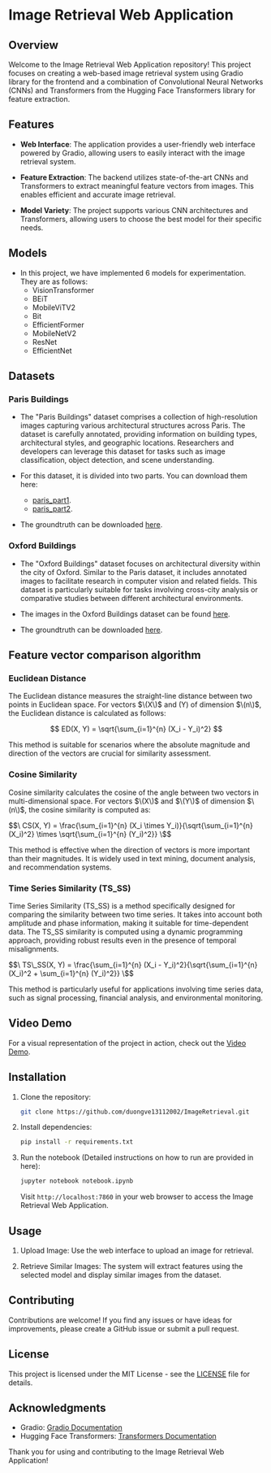 # Image Retrieval Web Application

## Overview

Welcome to the Image Retrieval Web Application repository! This project focuses on creating a web-based image retrieval system using Gradio library for the frontend and a combination of Convolutional Neural Networks (CNNs) and Transformers from the Hugging Face Transformers library for feature extraction.

## Features

- **Web Interface**: The application provides a user-friendly web interface powered by Gradio, allowing users to easily interact with the image retrieval system.

- **Feature Extraction**: The backend utilizes state-of-the-art CNNs and Transformers to extract meaningful feature vectors from images. This enables efficient and accurate image retrieval.

- **Model Variety**: The project supports various CNN architectures and Transformers, allowing users to choose the best model for their specific needs.

## Models

* In this project, we have implemented 6 models for experimentation. They are as follows:
  * VisionTransformer
  * BEiT
  * MobileViTV2
  * Bit
  * EfficientFormer
  * MobileNetV2
  * ResNet
  * EfficientNet

## Datasets
### Paris Buildings

- The "Paris Buildings" dataset comprises a collection of high-resolution images capturing various architectural structures across Paris. The dataset is carefully annotated, providing information on building types, architectural styles, and geographic locations. Researchers and developers can leverage this dataset for tasks such as image classification, object detection, and scene understanding.

- For this dataset, it is divided into two parts. You can download them here:
   * [paris_part1](https://thor.robots.ox.ac.uk/datasets/paris-buildings/paris_1-v1.tgz).
   * [paris_part2](https://thor.robots.ox.ac.uk/datasets/paris-buildings/paris_2-v1.tgz).

- The groundtruth can be downloaded [here](https://www.robots.ox.ac.uk/~vgg/data/parisbuildings/paris_120310.tgz).

### Oxford Buildings

- The "Oxford Buildings" dataset focuses on architectural diversity within the city of Oxford. Similar to the Paris dataset, it includes annotated images to facilitate research in computer vision and related fields. This dataset is particularly suitable for tasks involving cross-city analysis or comparative studies between different architectural environments.

- The images in the Oxford Buildings dataset can be found [here](https://thor.robots.ox.ac.uk/datasets/oxford-buildings/oxbuild_images-v1.tgz).
- The groundtruth can be downloaded [here](https://www.robots.ox.ac.uk/~vgg/data/oxbuildings/gt_files_170407.tgz).

## Feature vector comparison algorithm

### Euclidean Distance

The Euclidean distance measures the straight-line distance between two points in Euclidean space. For vectors $\(X\)$ and \(Y\) of dimension $\(n\)$, the Euclidean distance is calculated as follows:

$$ ED(X, Y) = \sqrt{\sum_{i=1}^{n} (X_i - Y_i)^2} $$

This method is suitable for scenarios where the absolute magnitude and direction of the vectors are crucial for similarity assessment.

### Cosine Similarity

Cosine similarity calculates the cosine of the angle between two vectors in multi-dimensional space. For vectors $\(X\)$ and $\(Y\)$ of dimension $\(n\)$, the cosine similarity is computed as:

$$\ CS(X, Y) = \frac{\sum_{i=1}^{n} (X_i \times Y_i)}{\sqrt{\sum_{i=1}^{n} (X_i)^2} \times \sqrt{\sum_{i=1}^{n} (Y_i)^2}} \$$

This method is effective when the direction of vectors is more important than their magnitudes. It is widely used in text mining, document analysis, and recommendation systems.

### Time Series Similarity (TS_SS)

Time Series Similarity (TS_SS) is a method specifically designed for comparing the similarity between two time series. It takes into account both amplitude and phase information, making it suitable for time-dependent data. The TS_SS similarity is computed using a dynamic programming approach, providing robust results even in the presence of temporal misalignments.

$$\ TS\_SS(X, Y) = \frac{\sum_{i=1}^{n} (X_i - Y_i)^2}{\sqrt{\sum_{i=1}^{n} (X_i)^2 + \sum_{i=1}^{n} (Y_i)^2}} \$$

This method is particularly useful for applications involving time series data, such as signal processing, financial analysis, and environmental monitoring.

## Video Demo

For a visual representation of the project in action, check out the [Video Demo](demo/Video-demo.mp4).

## Installation

1. Clone the repository:

   ```bash
   git clone https://github.com/duongve13112002/ImageRetrieval.git
   ```

2. Install dependencies:

   ```bash
   pip install -r requirements.txt
   ```

3. Run the notebook (Detailed instructions on how to run are provided in here):
   ```bash
   jupyter notebook notebook.ipynb
   ```

   Visit `http://localhost:7860` in your web browser to access the Image Retrieval Web Application.


## Usage

1. Upload Image: Use the web interface to upload an image for retrieval.

2. Retrieve Similar Images: The system will extract features using the selected model and display similar images from the dataset.

## Contributing

Contributions are welcome! If you find any issues or have ideas for improvements, please create a GitHub issue or submit a pull request.

## License

This project is licensed under the MIT License - see the [LICENSE](LICENSE) file for details.

## Acknowledgments

- Gradio: [Gradio Documentation](https://gradio.app/docs)
- Hugging Face Transformers: [Transformers Documentation](https://huggingface.co/transformers/)

Thank you for using and contributing to the Image Retrieval Web Application!
